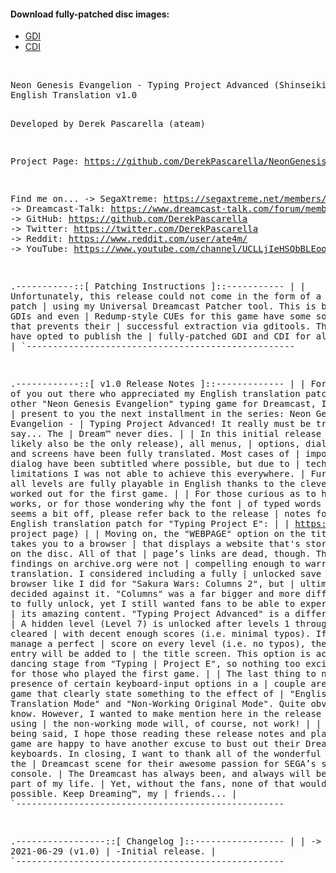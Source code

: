 #### Download fully-patched disc images:
  * <a href="https://mega.nz/file/yEVQRByY#f12OCsZh6MUlCFwCtLGUDZPtjKTmV8rNgEHbu6bQSO0">GDI</a>
  * <a href="https://mega.nz/file/iBFwEb6B#hXwwiFKDRYD7vVaYaQPDtxO2TvqrjRw3W6hxsnhkTlQ">CDI</a>
<br>
<pre>
Neon Genesis Evangelion - Typing Project Advanced (Shinseiki Evangelion: Typing Hokan Keikaku)
English Translation v1.0

Developed by Derek Pascarella (ateam)

Project Page:
https://github.com/DerekPascarella/NeonGenesisEvangelionTypingProjectAdvanced-EnglishPatchDreamcast

Find me on...
 -> SegaXtreme: https://segaxtreme.net/members/ubik.21655/
 -> Dreamcast-Talk: https://www.dreamcast-talk.com/forum/memberlist.php?mode=viewprofile&u=5766
 -> GitHub: https://github.com/DerekPascarella
 -> Twitter: https://twitter.com/DerekPascarella
 -> Reddit: https://www.reddit.com/user/ate4m/
 -> YouTube: https://www.youtube.com/channel/UCLLjIeHSQbBLEooQ83SrdfQ


.-----------::[ Patching Instructions ]::-----------
|
| Unfortunately, this release could not come in the form of a standard patch
| using my Universal Dreamcast Patcher tool.  This is because the GDIs and even
| Redump-style CUEs for this game have some sort of issue that prevents their
| successful extraction via gditools.  Therefore, I have opted to publish the
| fully-patched GDI and CDI for all to enjoy.
|
`---------------------------------------------------


.------------::[ v1.0 Release Notes ]::-------------
|
| For all 15 of you out there who appreciated my English translation patch of 
| the other "Neon Genesis Evangelion" typing game for Dreamcast, I’m proud to 
| present to you the next installment in the series: Neon Genesis Evangelion - 
| Typing Project Advanced!  It really must be true what they say... The 
| Dream™ never dies.
|
| In this initial release (which likely also be the only release), all menus, 
| options, dialog boxes, and screens have been fully translated.  Most cases of 
| important spoken dialog have been subtitled where possible, but due to 
| technical limitations I was not able to achieve this everywhere.
| Furthermore, all levels are fully playable in English thanks to the clever 
| hack I worked out for the first game.
|
| For those curious as to how that works, or for those wondering why the font 
| of typed words in-game seems a bit off, please refer back to the release 
| notes for v2.0 of my English translation patch for "Typing Project E":
|
| https://bit.ly/3vZgvQ1 (link to GitHub project page)
|
| Moving on, the "WEBPAGE" option on the title screen takes you to a browser 
| that displays a website that's stored directly on the disc.  All of that 
| page’s links are dead, though.  The sparse findings on archive.org were not 
| compelling enough to warrant a translation.  I considered including a fully 
| unlocked save within the browser like I did for "Sakura Wars: Columns 2", but 
| ultimately decided against it.  "Columns" was a far bigger and more difficult 
| game to fully unlock, yet I still wanted fans to be able to experience all of 
| its amazing content.  "Typing Project Advanced" is a different story.
|
| A hidden level (Level 7) is unlocked after levels 1 through 6 are cleared 
| with decent enough scores (i.e. minimal typos).  If you can manage a perfect 
| score on every level (i.e. no typos), then a "BONUS" entry will be added to 
| the title screen.  This option is actually the dancing stage from "Typing 
| Project E", so nothing too exciting there for those who played the first game.
|
| The last thing to note is the presence of certain keyboard-input options in a 
| couple areas of the game that clearly state something to the effect of 
| "English Translation Mode" and "Non-Working Original Mode".  Quite obvious, I 
| know.  However, I wanted to make mention here in the release notes that using 
| the non-working mode will, of course, not work!
|
| All of that being said, I hope those reading these release notes and playing 
| this game are happy to have another excuse to bust out their Dreamcast 
| keyboards.  In closing, I want to thank all of the wonderful people in the 
| Dreamcast scene for their awesome passion for SEGA’s swan song console.
| The Dreamcast has always been, and always will be, a huge part of my life.
| Yet, without the fans, none of that would be possible.  Keep Dreaming™, my 
| friends...
|
`---------------------------------------------------


.-----------------::[ Changelog ]::-----------------
|
| -> 2021-06-29 (v1.0)
|      -Initial release.
|
`---------------------------------------------------
</pre>
